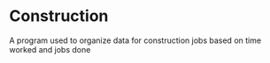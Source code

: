 # Construction
A program used to organize data for construction jobs based on time worked and jobs done
